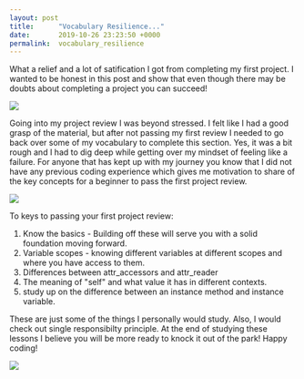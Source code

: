 ```yaml
---
layout: post
title:      "Vocabulary Resilience..."
date:       2019-10-26 23:23:50 +0000
permalink:  vocabulary_resilience
---
```



What a relief and a lot of satification I got from completing my first project. I wanted to be honest in this post and show that even though there may be doubts about completing a project you can succeed! 

![](http://giphygifs.s3.amazonaws.com/media/qiewqF2IEg1qM/giphy.gif)

Going into my project review I was beyond stressed. I felt like I had a good grasp of the material, but after not passing my first review I needed to go back over some of my vocabulary to complete this section. Yes, it was a bit rough and I had to dig deep while getting over my mindset of feeling like a failure. For anyone that has kept up with my journey you know that I did not have any previous coding experience which gives me motivation to share of the key concepts for a beginner to pass the first project review. 

![](https://media.giphy.com/media/8yTg8FLA9ib8A/giphy.gif) 

To keys to passing your first project review: 
1. Know the basics - Building off these will serve you with a solid foundation moving forward. 
2. Variable scopes - knowing different variables at different scopes and where you have access to them.
3. Differences between attr_accessors and attr_reader 
4. The meaning of "self" and what value it has in different contexts. 
5. study up on the difference between an instance method and instance variable. 

These are just some of the things I personally would study. Also, I would check out single responsibilty principle. 
At the end of studying these lessons I believe you will be more ready to knock it out of the park! 
Happy coding! 

![](https://media.giphy.com/media/LnaPDokBEmONG/giphy.gif) 




